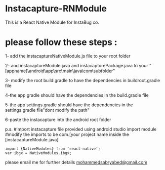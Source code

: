 # Instacapture-RNModule
This is a React Native Module for InstaBug co. 

# please follow these steps :

1- add the instacaptureNativeModule.js file to your root folder 


2- and instacaptureModule.java and instacapturePackage.java to your "\[appname]\android\app\src\main\java\com\subfolder"


3- modify the root build.gradle to have the dependencies in  buildroot.gradle file 

4-the app gradle should have the dependencies in the build.gradle file

5-the app settings.gradle should have the dependencies in the settings.gradle file"dont modify the path"

6-paste the instacapture into the android root folder 

p.s.
#import instacapture file provided using android studio import module 
#modify the imports to be com.[your project name inside the [instacaptureModule.java]
```
import {NativeModules} from 'react-native';
var ibgx = NativeModules.ibgx; 
```

please email me for further details mohammedsabryabed@gmail.com
